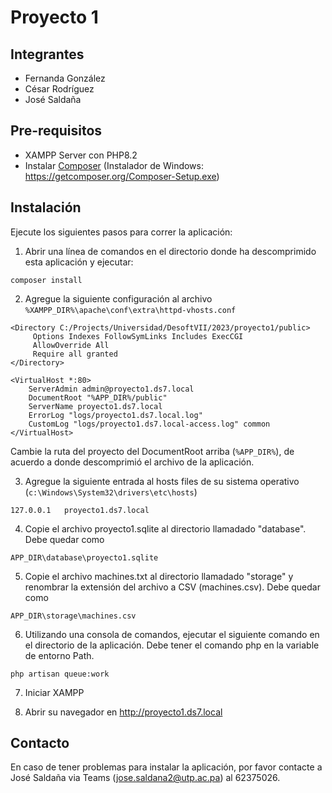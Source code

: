 # Proyecto 1

## Integrantes
* Fernanda González
* C&eacute;sar Rodríguez
* Jos&eacute; Saldaña

## Pre-requisitos
* XAMPP Server con PHP8.2
* Instalar [Composer](https://getcomposer.org/download/) (Instalador de Windows: https://getcomposer.org/Composer-Setup.exe)

## Instalaci&oacute;n

Ejecute los siguientes pasos para correr la aplicaci&oacute;n:
1. Abrir una línea de comandos en el directorio donde ha descomprimido esta aplicación y ejecutar:
```
composer install
```

2. Agregue la siguiente configuración al archivo `%XAMPP_DIR%\apache\conf\extra\httpd-vhosts.conf`
```
<Directory C:/Projects/Universidad/DesoftVII/2023/proyecto1/public>
     Options Indexes FollowSymLinks Includes ExecCGI
     AllowOverride All
     Require all granted
</Directory>

<VirtualHost *:80>
    ServerAdmin admin@proyecto1.ds7.local
    DocumentRoot "%APP_DIR%/public"
    ServerName proyecto1.ds7.local
    ErrorLog "logs/proyecto1.ds7.local.log"
    CustomLog "logs/proyecto1.ds7.local-access.log" common
</VirtualHost>
```

Cambie la ruta del proyecto del DocumentRoot arriba (`%APP_DIR%`), de acuerdo a donde descomprimió el archivo de la aplicación.

3. Agregue la siguiente entrada al hosts files de su sistema operativo (`c:\Windows\System32\drivers\etc\hosts`)
```
127.0.0.1   proyecto1.ds7.local
```

4. Copie el archivo proyecto1.sqlite al directorio llamadado "database". Debe quedar como
```
APP_DIR\database\proyecto1.sqlite
```

5. Copie el archivo machines.txt al directorio llamadado "storage" y renombrar la extensión del archivo a CSV (machines.csv). Debe quedar como
```
APP_DIR\storage\machines.csv
```

6. Utilizando una consola de comandos, ejecutar el siguiente comando en el directorio de la aplicación. Debe tener el comando php en la variable de entorno Path.
```
php artisan queue:work
```

7. Iniciar XAMPP

8. Abrir su navegador en http://proyecto1.ds7.local

## Contacto
En caso de tener problemas para instalar la aplicación, por favor contacte a José Saldaña via Teams (jose.saldana2@utp.ac.pa) al 62375026.